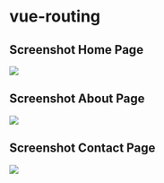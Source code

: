 # vue-routing

## Screenshot Home Page

<img src="../SS/Home.png">

## Screenshot About Page

<img src="../SS/About.png">

## Screenshot Contact Page

<img src="../SS/Contact.png">
